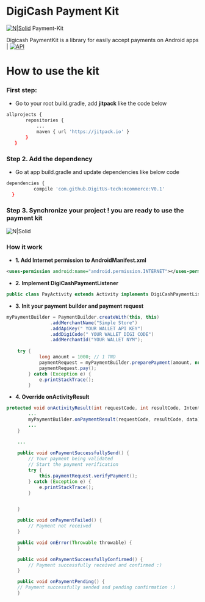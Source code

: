 # DigiCash Payment Kit

[![N|Solid](http://www.digicash.tn/images/logo_digicash.png)](http://digitus.tech/) Payment-Kit

Digicash PaymentKit is a library for easily accept payments on Android apps | [![API](https://img.shields.io/badge/API-16%2B-brightgreen.svg?style=flat)](https://android-arsenal.com/api?level=16)

# How to use the kit
### First step:
  - Go to your root build.gradle, add **jitpack** like the code below
 ```sh
allprojects {
		repositories {
			...
			maven { url 'https://jitpack.io' }
		}
	}
```
### Step 2. Add the dependency
  - Go at app build.gradle and update dependencies like below code
  ```sh
  dependencies {
	        compile 'com.github.DigitUs-tech:mcommerce:V0.1'
	}
  ```
 ### Step 3. Synchronize your project ! you are ready to use the payment kit
![N|Solid](https://camo.githubusercontent.com/ac1d3d96180c0b84cb7e8c8407c02511f4067b38/68747470733a2f2f7472617669732d63692e6f72672f677265656e726f626f742f4576656e744275732e7376673f6272616e63683d6d6173746572)

### How it work

- **1. Add Internet permission to AndroidManifest.xml**
```xml
<uses-permission android:name="android.permission.INTERNET"></uses-permission>
```
- **2. Implement DigiCashPaymentListener**
```java
public class PayActivity extends Activity implements DigiCashPaymentListener
```
- **3. Init your payment builder and payment request**
```java
myPaymentBuilder = PaymentBuilder.createWith(this, this)
                .addMerchantName("Simple Store")
                .addApiKey(" YOUR WALLET API KEY")
                .addDigiCode(" YOUR WALLET DIGI CODE")
                .addMerchantId("YOUR WALLET NYM"); 
                
    try {
            long amount = 1000; // 1 TND
            paymentRequest = myPaymentBuilder.preparePayment(amount, null);
            paymentRequest.pay();
        } catch (Exception e) {
            e.printStackTrace();
        }
```
- **4. Override onActivityResult**
```java
protected void onActivityResult(int requestCode, int resultCode, Intent data) {
        ...
        myPaymentBuilder.onPaymentResult(requestCode, resultCode, data);
        ...
    }
```
```java
    ...
    
    public void onPaymentSuccessfullySend() {
        // Your payment being validated
        // Start the payment verification
        try {
            this.paymentRequest.verifyPayment();
        } catch (Exception e) {
            e.printStackTrace();
        }


    }

    public void onPaymentFailed() {
        // Payment not received
    }

    public void onError(Throwable throwable) {
    }

    public void onPaymentSuccessfullyConfirmed() {
        // Payment successfully received and confirmed :)
    }

    public void onPaymentPending() {
    // Payment successfully sended and pending confirmation :)
    }
```
